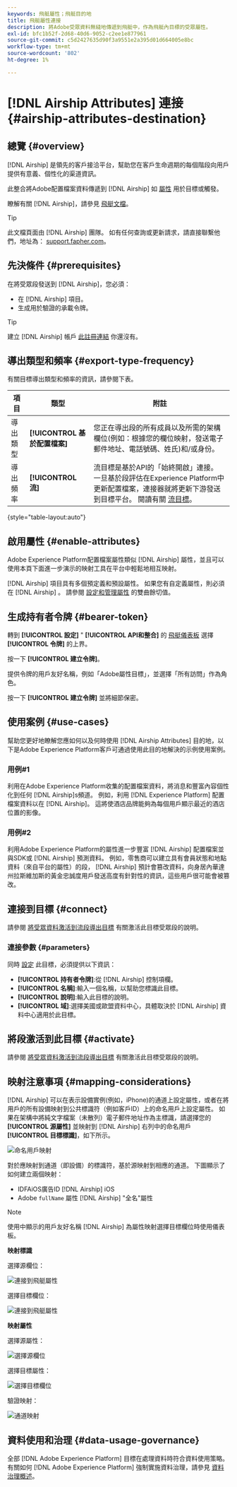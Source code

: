 ```yaml
---
keywords: 飛艇屬性；飛艇目的地
title: 飛艇屬性連接
description: 將Adobe受眾資料無縫地傳遞到飛艇中，作為飛艇內目標的受眾屬性。
exl-id: bfc1b52f-2d68-40d6-9052-c2ee1e877961
source-git-commit: c5d2427635d90f3a9551e2a395d01d664005e8bc
workflow-type: tm+mt
source-wordcount: '802'
ht-degree: 1%

---
```


# [!DNL Airship Attributes] 連接 {#airship-attributes-destination}

## 總覽 {#overview}

[!DNL Airship] 是領先的客戶接洽平台，幫助您在客戶生命週期的每個階段向用戶提供有意義、個性化的渠道資訊。

此整合將Adobe配置檔案資料傳遞到 [!DNL Airship] 如 [屬性](https://docs.airship.com/guides/audience/attributes/) 用於目標或觸發。

瞭解有關 [!DNL Airship]，請參見 [飛艇文檔](https://docs.airship.com)。

>[!TIP]
>
>此文檔頁面由 [!DNL Airship] 團隊。 如有任何查詢或更新請求，請直接聯繫他們，地址為： [support.fapher.com](https://support.airship.com/)。

## 先決條件 {#prerequisites}

在將受眾段發送到 [!DNL Airship]，您必須：

* 在 [!DNL Airship] 項目。
* 生成用於驗證的承載令牌。

>[!TIP]
>
>建立 [!DNL Airship] 帳戶 [此註冊連結](https://go.airship.eu/accounts/register/plan/starter/) 你還沒有。

## 導出類型和頻率 {#export-type-frequency}

有關目標導出類型和頻率的資訊，請參閱下表。

| 項目 | 類型 | 附註 |
---------|----------|---------|
| 導出類型 | **[!UICONTROL 基於配置檔案]** | 您正在導出段的所有成員以及所需的架構欄位(例如：根據您的欄位映射，發送電子郵件地址、電話號碼、姓氏)和/或身份。 |
| 導出頻率 | **[!UICONTROL 流]** | 流目標是基於API的「始終開啟」連接。 一旦基於段評估在Experience Platform中更新配置檔案，連接器就將更新下游發送到目標平台。 閱讀有關 [流目標](/help/destinations/destination-types.md#streaming-destinations)。 |

{style=&quot;table-layout:auto&quot;}

## 啟用屬性 {#enable-attributes}

Adobe Experience Platform配置檔案屬性類似 [!DNL Airship] 屬性，並且可以使用本頁下面進一步演示的映射工具在平台中輕鬆地相互映射。

[!DNL Airship] 項目具有多個預定義和預設屬性。 如果您有自定義屬性，則必須在 [!DNL Airship] 。 請參閱 [設定和管理屬性](https://docs.airship.com/tutorials/audience/attributes/) 的雙曲餘切值。

## 生成持有者令牌 {#bearer-token}

轉到 **[!UICONTROL 設定]** &quot; **[!UICONTROL API和整合]** 的 [飛艇儀表板](https://go.airship.com) 選擇 **[!UICONTROL 令牌]** 的上界。

按一下 **[!UICONTROL 建立令牌]**。

提供令牌的用戶友好名稱，例如「Adobe屬性目標」，並選擇「所有訪問」作為角色。

按一下 **[!UICONTROL 建立令牌]** 並將細節保密。

## 使用案例 {#use-cases}

幫助您更好地瞭解您應如何以及何時使用 [!DNL Airship Attributes] 目的地，以下是Adobe Experience Platform客戶可通過使用此目的地解決的示例使用案例。

### 用例#1

利用在Adobe Experience Platform收集的配置檔案資料，將消息和豐富內容個性化到任何 [!DNL Airship]s頻道。 例如，利用 [!DNL Experience Platform] 配置檔案資料以在 [!DNL Airship]。 這將使酒店品牌能夠為每個用戶顯示最近的酒店位置的影像。

### 用例#2

利用Adobe Experience Platform的屬性進一步豐富 [!DNL Airship] 配置檔案並與SDK或 [!DNL Airship] 預測資料。 例如，零售商可以建立具有會員狀態和地點資料（來自平台的屬性）的段， [!DNL Airship] 預計會篡改資料，向身居內華達州拉斯維加斯的黃金忠誠度用戶發送高度有針對性的資訊，這些用戶很可能會被篡改。

## 連接到目標 {#connect}

請參閱 [將受眾資料激活到流段導出目標](../../ui/activate-segment-streaming-destinations.md) 有關激活此目標受眾段的說明。

### 連接參數 {#parameters}

同時 [設定](../../ui/connect-destination.md) 此目標，必須提供以下資訊：

* **[!UICONTROL 持有者令牌]**:從 [!DNL Airship] 控制項欄。
* **[!UICONTROL 名稱]**:輸入一個名稱，以幫助您標識此目標。
* **[!UICONTROL 說明]**:輸入此目標的說明。
* **[!UICONTROL 域]**:選擇美國或歐盟資料中心，具體取決於 [!DNL Airship] 資料中心適用於此目標。

## 將段激活到此目標 {#activate}

請參閱 [將受眾資料激活到流段導出目標](../../ui/activate-segment-streaming-destinations.md) 有關激活此目標受眾段的說明。

## 映射注意事項 {#mapping-considerations}

[!DNL Airship] 可以在表示設備實例(例如，iPhone)的通道上設定屬性，或者在將用戶的所有設備映射到公共標識符（例如客戶ID）上的命名用戶上設定屬性。 如果在架構中將純文字檔案（未散列）電子郵件地址作為主標識，請選擇您的 **[!UICONTROL 源屬性]** 並映射到 [!DNL Airship] 右列中的命名用戶 **[!UICONTROL 目標標識]**，如下所示。

![命名用戶映射](../../assets/catalog/mobile-engagement/airship/mapping.png)

對於應映射到通道（即設備）的標識符，基於源映射到相應的通道。 下圖顯示了如何建立兩個映射：

* IDFAiOS廣告ID [!DNL Airship] iOS
* Adobe `fullName` 屬性 [!DNL Airship] &quot;全名&quot;屬性

>[!NOTE]
>
>使用中顯示的用戶友好名稱 [!DNL Airship] 為屬性映射選擇目標欄位時使用儀表板。

**映射標識**

選擇源欄位：

![連接到飛艇屬性](../../assets/catalog/mobile-engagement/airship/select-source-identity.png)

選擇目標欄位：

![連接到飛艇屬性](../../assets/catalog/mobile-engagement/airship/select-target-identity.png)

**映射屬性**

選擇源屬性：

![選擇源欄位](../../assets/catalog/mobile-engagement/airship/select-source-attributes.png)

選擇目標屬性：

![選擇目標欄位](../../assets/catalog/mobile-engagement/airship/select-target-attribute.png)

驗證映射：

![通道映射](../../assets/catalog/mobile-engagement/airship/mapping.png)


## 資料使用和治理 {#data-usage-governance}

全部 [!DNL Adobe Experience Platform] 目標在處理資料時符合資料使用策略。 有關如何 [!DNL Adobe Experience Platform] 強制實施資料治理，請參見 [資料治理概述](../../../data-governance/home.md)。
